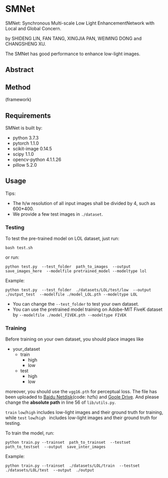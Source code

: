 # SMNet
SMNet: Synchronous Multi-scale Low Light EnhancementNetwork with Local and Global Concern.

by SHIDENG LIN, FAN TANG, XINGJIA PAN, WEIMING DONG and CHANGSHENG XU.

The SMNet has good performance to enhance low-light images.
## Abstract
## Method
(framework)

## Requirements
SMNet is built by:
- python 3.7.3
- pytorch 1.1.0
- scikit-image   0.14.5  
- scipy   1.1.0     
- opencv-python    4.1.1.26   
- pillow   5.2.0 

## Usage
Tips:
-  The h/w resolution of all input images shall be divided by 4, such as 600*400.
-  We provide a few test images in `./dataset`.
### Testing
To test the pre-trained model on LOL dataset, just run:
```
bash test.sh
```

or run:

```
python test.py  --test_folder  path_to_images  --output save_images_here  --modelfile pretrained_model --modeltype lol
```
Example:
```
python test.py  --test_folder  ./datasets/LOL/test/low  --output  ./output_test  --modelfile ./model_LOL.pth --modeltype LOL
```
- You can change the `--test_folder` to test your own dataset.
- You can use the pretrained model training on Adobe-MIT FiveK dataset by `--modelfile ./model_FIVEK.pth --modeltype FIVEK`
### Training
Before training  on your own dataset, you should place images like 
- your_dataset
  - train
    - high
    - low
  - test
    - high
    - low

moreover, you should use the `vgg16.pth` for perceptual loss. The file has been uploaded to [Baidu Netdisk](https://pan.baidu.com/s/1QIV50-mN_3NpMg2BYbKM7Q)(code: hzfs) and [Goole Drive](https://drive.google.com/file/d/1b1odcQXTSJSnWZBu3PWPDei9zYTFIxSu/view?usp=sharing). And please change the **absolute path** in line 56 of `lib/utils.py`.  

`train` `low`/`high` includes low-light images and their ground truth for training, while `test` `low`/`high ` includes low-light images and their ground truth for testing.

To train the model, run:
```
python train.py --trainset  path_to_trainset  --testset path_to_testset  --output  save_inter_images
```
Example:
```
python train.py --trainset  ./datasets/LOL/train  --testset  ./datasets/LOL/test  --output  ./output
```
